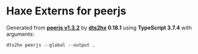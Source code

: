 # Haxe Externs for peerjs

Generated from **[peerjs v1.3.2](https://github.com/peers/peerjs#readme)** by **[dts2hx](https://github.com/haxiomic/dts2hx) 0.18.1** using **TypeScript 3.7.4** with arguments:

	dts2hx peerjs --global --output .